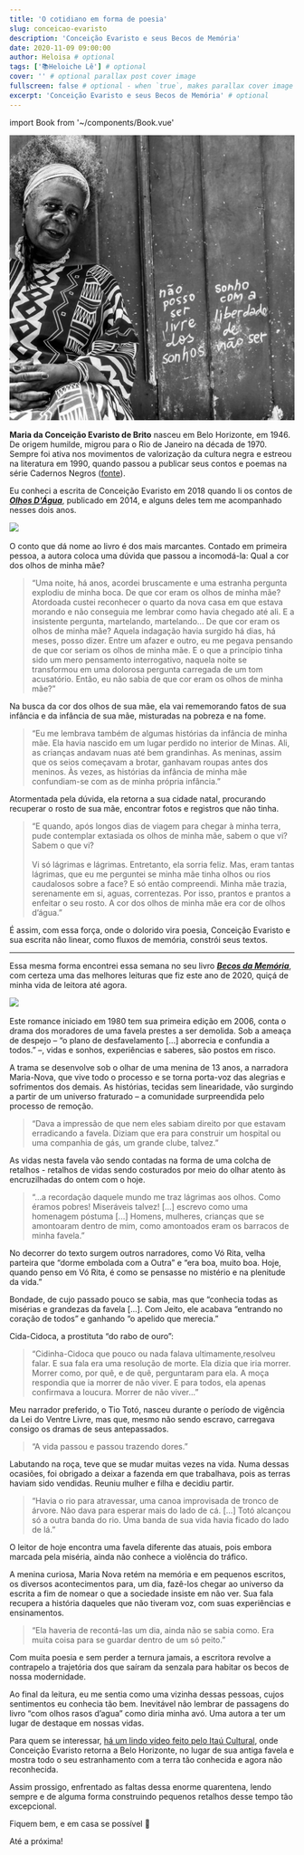 ```yaml
---
title: 'O cotidiano em forma de poesia'
slug: conceicao-evaristo
description: 'Conceição Evaristo e seus Becos de Memória'
date: 2020-11-09 09:00:00
author: Heloisa # optional
tags: ['📚Heloiche Lê'] # optional
cover: '' # optional parallax post cover image
fullscreen: false # optional - when `true`, makes parallax cover image take up full viewport height
excerpt: 'Conceição Evaristo e seus Becos de Memória' # optional
---
```


import Book from '~/components/Book.vue'

![](./imgs/evaristo.jpg)

**Maria da Conceição Evaristo de Brito** nasceu em Belo Horizonte, em 1946. De origem humilde, migrou para o Rio de Janeiro na década de 1970. Sempre foi ativa nos movimentos de valorização da cultura negra e estreou na literatura em 1990, quando passou a publicar seus contos e poemas na série Cadernos Negros ([fonte](http://www.letras.ufmg.br/literafro/resenhas/ficcao/68-conceicao-evaristo-entre-becos-e-memorias-conceicao-evaristo-e-o-poder-da-ficcao)).

Eu conheci a escrita de Conceição Evaristo em 2018 quando li os contos de **_[Olhos D'Água](https://amzn.to/3oZwA5Q)_**, publicado em 2014, e alguns deles tem me acompanhado nesses dois anos.

<book title="Olhos d’água" author="Conceição Evaristo" link="https://amzn.to/3oZwA5Q">
<a target="_blank"  href="https://www.amazon.com.br/gp/product/8534705259/ref=as_li_tl?ie=UTF8&camp=1789&creative=9325&creativeASIN=8534705259&linkCode=as2&tag=heloiche0f-20&linkId=0d68bfe1269e787fb404fe6a22a5cc28"><img border="0" src="//ws-na.amazon-adsystem.com/widgets/q?_encoding=UTF8&MarketPlace=BR&ASIN=8534705259&ServiceVersion=20070822&ID=AsinImage&WS=1&Format=_SL250_&tag=heloiche0f-20" ></a>
</book>

O conto que dá nome ao livro é dos mais marcantes. Contado em primeira pessoa, a autora coloca uma dúvida que passou a incomodá-la: Qual a cor dos olhos de minha mãe?

> “Uma noite, há anos, acordei bruscamente e uma estranha pergunta explodiu de minha boca. De que cor eram os olhos de minha mãe? Atordoada custei reconhecer o quarto da nova casa em que estava morando e não conseguia me lembrar como havia chegado até ali. E a insistente pergunta, martelando, martelando... De que cor eram os olhos de minha mãe? Aquela indagação havia surgido há dias, há meses, posso dizer. Entre um afazer e outro, eu me pegava pensando de que cor seriam os olhos de minha mãe. E o que a princípio tinha sido um mero pensamento interrogativo, naquela noite se transformou em uma dolorosa pergunta carregada de um tom acusatório. Então, eu não sabia de que cor eram os olhos de minha mãe?”

Na busca da cor dos olhos de sua mãe, ela vai rememorando fatos de sua infância e da infância de sua mãe, misturadas na pobreza e na fome.

> “Eu me lembrava também de algumas histórias da infância de minha mãe. Ela havia nascido em um lugar perdido no interior de Minas. Ali, as crianças andavam nuas até bem grandinhas. As meninas, assim que os seios começavam a brotar, ganhavam roupas antes dos meninos. Às vezes, as histórias da infância de minha mãe confundiam-se com as de minha própria infância.”

Atormentada pela dúvida, ela retorna a sua cidade natal, procurando recuperar o rosto de sua mãe, encontrar fotos e registros que não tinha.

> “E quando, após longos dias de viagem para chegar à minha terra, pude contemplar extasiada os olhos de minha mãe, sabem o que vi? Sabem o que vi?
> <br><br>
> Vi só lágrimas e lágrimas. Entretanto, ela sorria feliz. Mas, eram tantas lágrimas, que eu me perguntei se minha mãe tinha olhos ou rios caudalosos sobre a face? E só então compreendi. Minha mãe trazia, serenamente em si, aguas, correntezas. Por isso, prantos e prantos a enfeitar o seu rosto. A cor dos olhos de minha mãe era cor de olhos d’água.”

É assim, com essa força, onde o dolorido vira poesia, Conceição Evaristo e sua escrita não linear, como fluxos de memória, constrói seus textos.

---

Essa mesma forma encontrei essa semana no seu livro **_[Becos da Memória](https://amzn.to/3l5fzVB)_**, com certeza uma das melhores leituras que fiz este ano de 2020, quiçá de minha vida de leitora até agora.

<book title="Becos da memória" author="Conceição Evaristo" link="https://amzn.to/3l5fzVB">
<a target="_blank"  href="https://www.amazon.com.br/gp/product/8534705208/ref=as_li_tl?ie=UTF8&camp=1789&creative=9325&creativeASIN=8534705208&linkCode=as2&tag=heloiche0f-20&linkId=46f74441afb35519e3b7ffdb9d46bc9a"><img border="0" src="//ws-na.amazon-adsystem.com/widgets/q?_encoding=UTF8&MarketPlace=BR&ASIN=8534705208&ServiceVersion=20070822&ID=AsinImage&WS=1&Format=_SL250_&tag=heloiche0f-20" ></a>
</book>

Este romance iniciado em 1980 tem sua primeira edição em 2006, conta o drama dos moradores de uma favela prestes a ser demolida. Sob a ameaça de despejo – “o plano de desfavelamento [...] aborrecia e confundia a todos.” –, vidas e sonhos, experiências e saberes, são postos em risco.

A trama se desenvolve sob o olhar de uma menina de 13 anos, a narradora Maria-Nova, que vive todo o processo e se torna porta-voz das alegrias e sofrimentos dos demais. As histórias, tecidas sem linearidade, vão surgindo a partir de um universo fraturado – a comunidade surpreendida pelo processo de remoção.

> “Dava a impressão de que nem eles sabiam direito por que estavam erradicando a favela. Diziam que era para construir um hospital ou uma companhia de gás, um grande clube, talvez.”

As vidas nesta favela vão sendo contadas na forma de uma colcha de retalhos - retalhos de vidas sendo costurados por meio do olhar atento às encruzilhadas do ontem com o hoje.

> “...a recordação daquele mundo me traz lágrimas aos olhos. Como éramos pobres! Miseráveis talvez! [...] escrevo como uma homenagem póstuma [...] Homens, mulheres, crianças que se amontoaram dentro de mim, como amontoados eram os barracos de minha favela.”

No decorrer do texto surgem outros narradores, como Vó Rita, velha parteira que “dorme embolada com a Outra” e “era boa, muito boa. Hoje, quando penso em Vó Rita, é como se pensasse no mistério e na plenitude da vida.”

Bondade, de cujo pas­sado pouco se sabia, mas que “conhecia todas as misérias e grandezas da favela [...]. Com Jeito, ele acabava “entrando no coração de todos” e ganhando “o apelido que merecia.”

Cida-Cidoca, a prostituta “do rabo de ouro”:

> “Cidinha-Cidoca que pouco ou nada falava ultimamente,resolveu falar. E sua fala era uma resolução de morte. Ela dizia que iria morrer. Morrer como, por quê, e de quê, perguntaram para ela. A moça respondia que ia morrer de não viver. E para todos, ela apenas confirmava a loucura. Morrer de não viver...”

Meu narrador preferido, o Tio Totó, nasceu durante o período de vigência da Lei do Ventre Livre, mas que, mesmo não sendo escravo, carregava consigo os dramas de seus antepassados.

> “A vida passou e passou trazendo dores.”

Labutando na roça, teve que se mudar muitas vezes na vida. Numa dessas ocasiões, foi obrigado a deixar a fazenda em que trabalhava, pois as terras haviam sido vendidas. Reuniu mulher e filha e decidiu partir.

> “Havia o rio para atravessar, uma canoa improvisada de tronco de árvore. Não dava para esperar mais do lado de cá. [...] Totó alcançou só a outra banda do rio. Uma banda de sua vida havia ficado do lado de lá.”

O leitor de hoje encontra uma favela diferente das atuais, pois embora marcada pela miséria, ainda não conhece a violência do tráfico.

A menina curiosa, Maria Nova retém na memória e em pequenos escritos, os diversos acontecimentos para, um dia, fazê-los chegar ao universo da escrita a fim de nomear o que a sociedade insiste em não ver. Sua fala recupera a história daqueles que não tiveram voz, com suas experiências e ensinamentos.

> “Ela haveria de recontá-las um dia, ainda não se sabia como. Era muita coisa para se guardar dentro de um só peito.”

Com muita poesia e sem perder a ternura jamais, a escritora revolve a contrapelo a trajetória dos que saíram da senzala para habitar os becos de nossa modernidade.

Ao final da leitura, eu me sentia como uma vizinha dessas pessoas, cujos sentimentos eu conhecia tão bem. Inevitável não lembrar de passagens do livro “com olhos rasos d’agua” como diria minha avó. Uma autora a ter um lugar de destaque em nossas vidas.

Para quem se interessar, [há um lindo vídeo feito pelo Itaú Cultural](https://www.youtube.com/watch?v=-DEVLDHaRtQ), onde Conceição Evaristo retorna a Belo Horizonte, no lugar de sua antiga favela e mostra todo o seu estranhamento com a terra tão conhecida e agora não reconhecida.

Assim prossigo, enfrentado as faltas dessa enorme quarentena, lendo sempre e de alguma forma construindo pequenos retalhos desse tempo tão excepcional.

Fiquem bem, e em casa se possível 🙏

Até a próxima!
